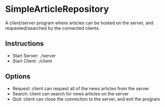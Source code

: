 # SimpleArticleRepository
A client/server program where articles can be hosted on the server, and requested/searched by the connected clients.
## Instructions
- Start Server: ./server <port> <date of news articles>
- Start Client: ./client <IP addres> <port>
## Options
- Request: client can request all of the news articles from the server
- Search: client can search for news articles on the server
- Quit: client can close the connection to the server, and exit the program
